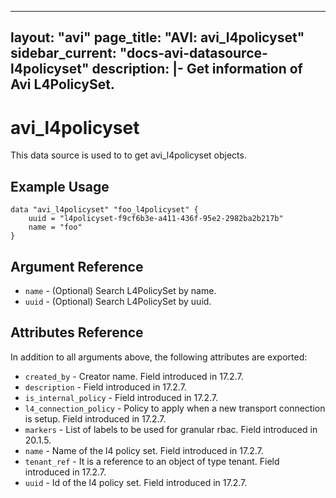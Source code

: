 <!--
    Copyright 2021 VMware, Inc.
    SPDX-License-Identifier: Mozilla Public License 2.0
-->
---
layout: "avi"
page_title: "AVI: avi_l4policyset"
sidebar_current: "docs-avi-datasource-l4policyset"
description: |-
  Get information of Avi L4PolicySet.
---

# avi_l4policyset

This data source is used to to get avi_l4policyset objects.

## Example Usage

```hcl
data "avi_l4policyset" "foo_l4policyset" {
    uuid = "l4policyset-f9cf6b3e-a411-436f-95e2-2982ba2b217b"
    name = "foo"
}
```

## Argument Reference

* `name` - (Optional) Search L4PolicySet by name.
* `uuid` - (Optional) Search L4PolicySet by uuid.

## Attributes Reference

In addition to all arguments above, the following attributes are exported:

* `created_by` - Creator name. Field introduced in 17.2.7.
* `description` - Field introduced in 17.2.7.
* `is_internal_policy` - Field introduced in 17.2.7.
* `l4_connection_policy` - Policy to apply when a new transport connection is setup. Field introduced in 17.2.7.
* `markers` - List of labels to be used for granular rbac. Field introduced in 20.1.5.
* `name` - Name of the l4 policy set. Field introduced in 17.2.7.
* `tenant_ref` - It is a reference to an object of type tenant. Field introduced in 17.2.7.
* `uuid` - Id of the l4 policy set. Field introduced in 17.2.7.

